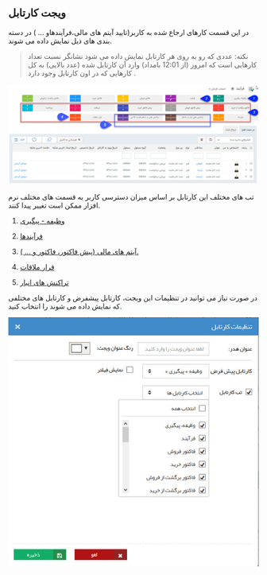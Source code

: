 ﻿## ویجت کارتابل 

 در این قسمت کارهای ارجاع شده به کاربر(تایید آیتم های مالی،فرآیندهاو ... )  در دسته بندی های ذیل نمایش داده می شوند.
 
 > نکته: عددی که رو به روی هر کارتابل نمایش داده می شود نشانگر نسبت تعداد کارهایی است که  امروز (از 12:01 بامداد) وارد آن کارتابل شده (عدد بالایی) به کل کارهایی که در اون کارتابل وجود دارد .

![](CourseOfPresentation.jpg)

تب های مختلف این کارتابل بر اساس میزان دسترسی کاربر به قسمت های مختلف نرم افزار ممکن است تغییر پیدا کنند.

1. [وظیفه - پیگیری](Task-tracking%2FTask-tracking.md)

2. [فرآیندها](widget-processes%2Fwidget-processes.md)

3. [آیتم های مالی (پیش فاکتور، فاکتور و ... ).](Approved-items%2FApproved-items.md)

4. [قرار ملاقات](Meeting-card%2FMeeting-card.md)

5. [تراکنش های انبار](Warehouse-transactions-widget%2FWarehouse-transactions-widget.md)

 
 

در صورت نیاز می توانید در تنظیمات این ویجت، کارتابل پیشفرض و کارتابل های مختلفی که نمایش داده می شوند را انتخاب کنید.


![](TaskTracking1.jfif)

